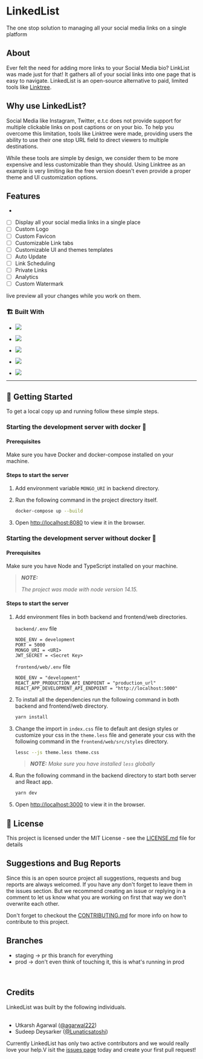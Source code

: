# LinkedList
The one stop solution to managing all your social media links on a single platform

## About 
Ever felt the need for adding more links to your Social Media bio? LinkList was made just for that! It gathers all of your social links into one page that is easy to navigate. LinkedList is an open-source alternative to paid, limited tools like [Linktree](https://linktr.ee/).

## Why use LinkedList?

Social Media like Instagram, Twitter, e.t.c does not provide support for multiple clickable links on post captions or on your bio. To help you overcome this limitation, tools like Linktree were made, providing users the ability to use their one stop URL field to direct viewers to multiple destinations.

While these tools are simple by design, we consider them to be more expensive and less customizable than they should. Using Linktree as an example is very limiting ike the free version doesn't even provide a proper theme and UI customization options.

## Features
-
* [ ] Display all your social media links in a single place
* [ ] Custom Logo
* [ ] Custom Favicon
* [ ] Customizable Link tabs
* [ ] Customizable UI and themes templates
* [ ] Auto Update
* [ ] Link Scheduling
* [ ] Private Links
* [ ] Analytics
* [ ] Custom Watermark

live preview all your changes while you work on them.

### 🏗️ Built With

* [<img src="https://img.shields.io/badge/-Svelte-FD5602?style=for-the-badge&labelColor=black&logo=svelte&logoColor=FD5602">](https://svelte.dev/)

* [<img src="https://img.shields.io/badge/-SCSS-cc6699?style=for-the-badge&labelColor=black&logo=sass&logoColor=cc6699">](https://sass-lang.com/)

* [<img src="https://img.shields.io/badge/-Nodejs-3C873A?style=for-the-badge&labelColor=black&logo=node.js&logoColor=3C873A">](https://nodejs.org/en/)

* [<img src="https://img.shields.io/badge/-MongoDB-3fa037?style=for-the-badge&labelColor=black&logo=mongodb&logoColor=3fa037">](https://www.mongodb.com/1)

* [<img src="https://img.shields.io/badge/-Typescript-007acc?style=for-the-badge&labelColor=black&logo=typescript&logoColor=007acc">](https://www.typescriptlang.org/)

---

## 🧩 Getting Started

To get a local copy up and running follow these simple steps.

### Starting the development server with docker 🐳

#### Prerequisites

Make sure you have Docker and docker-compose installed on your machine.

#### Steps to start the server

1. Add environment variable `MONGO_URI` in backend directory.
2. Run the following command in  the project directory itself.

      ```sh
      docker-compose up --build
      ```

3. Open <http://localhost:8080> to view it in the browser.

### Starting the development server without docker 📡

#### Prerequisites

Make sure you have Node and TypeScript installed on your machine.

> **_NOTE:_**
>
>_The project was made with node version 14.15._

#### Steps to start the server

1. Add environment files in both backend and frontend/web directories.

      `backend/.env` file

      ```env
      NODE_ENV = development
      PORT = 5000
      MONGO_URI = <URI>
      JWT_SECRET = <Secret Key>
      ```

      `frontend/web/.env` file

      ```env
      NODE_ENV = "development"
      REACT_APP_PRODUCTION_API_ENDPOINT = "production_url"
      REACT_APP_DEVELOPMENT_API_ENDPOINT = "http://localhost:5000"
      ```

2. To install all the dependencies run the following command in both backend and frontend/web directory.

      ```sh
      yarn install
      ```

3. Change the import in `index.css` file to default ant design styles or customize your css in the `theme.less` file and generate your css with the following command in the `frontend/web/src/styles` directory.

      ```sh
      lessc --js theme.less theme.css
      ```

      > **_NOTE:_** _Make sure you have installed `less` globally_

4. Run the following command in  the backend directory to start both server and React app.

      ```sh
      yarn dev
      ```

5. Open <http://localhost:3000> to view it in the browser.

## 🔐 License

This project is licensed under the MIT License - see the [LICENSE.md](LICENSE.md) file for details

## Suggestions and Bug Reports
Since this is an open source project all suggestions, requests and bug reports are always welcomed. If you have any don't forget to leave them in the issues section. But we recommend creating an issue or replying in a comment to let us know what you are working on first that way we don't overwrite each other.

Don't forget to checkout the [CONTRIBUTING.md](CONTRIBUTING.md) for more info on how to contribute to this project.

## Branches

- staging -> pr this branch for everything
- prod -> don't even think of touching it, this is what's running in prod

<br>
<h2 id="credits">Credits</h2>
LinkedList was built by the following individuals.<br><br>
<ul>
    <li>Utkarsh Agarwal (<a target="_blank" href="https://github.com/agarwal222">@agarwal222</a>)</li>
    <li>Sudeep Deysarker (<a target="_blank" href="https://github.com/Lunaticsatoshi">@Lunaticsatoshi</a>)</li>
</ul>

Currently LinkedList has only two active contributors and we would really love your help.V isit the <a target="_blank" href="https://github.com/OtakuStanYoutube/LinkedList/issues">issues page</a> today and create your first pull request!